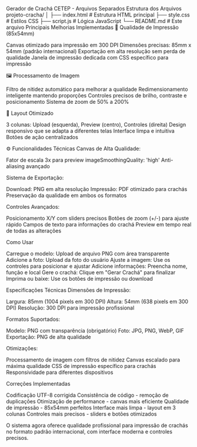 Gerador de Crachá CETEP - Arquivos Separados
Estrutura dos Arquivos
projeto-cracha/
│
├── index.html      # Estrutura HTML principal
├── style.css       # Estilos CSS
├── script.js       # Lógica JavaScript
└── README.md       # Este arquivo
Principais Melhorias Implementadas
🎯 Qualidade de Impressão (85x54mm)

Canvas otimizado para impressão em 300 DPI
Dimensões precisas: 85mm x 54mm (padrão internacional)
Exportação em alta resolução sem perda de qualidade
Janela de impressão dedicada com CSS específico para impressão

🖼️ Processamento de Imagem

Filtro de nitidez automático para melhorar a qualidade
Redimensionamento inteligente mantendo proporções
Controles precisos de brilho, contraste e posicionamento
Sistema de zoom de 50% a 200%

📐 Layout Otimizado

3 colunas: Upload (esquerda), Preview (centro), Controles (direita)
Design responsivo que se adapta a diferentes telas
Interface limpa e intuitiva
Botões de ação centralizados

⚙️ Funcionalidades Técnicas
Canvas de Alta Qualidade:

Fator de escala 3x para preview
imageSmoothingQuality: 'high'
Anti-aliasing avançado

Sistema de Exportação:

Download: PNG em alta resolução
Impressão: PDF otimizado para crachás
Preservação da qualidade em ambos os formatos

Controles Avançados:

Posicionamento X/Y com sliders precisos
Botões de zoom (+/-) para ajuste rápido
Campos de texto para informações do crachá
Preview em tempo real de todas as alterações

Como Usar

Carregue o modelo: Upload de arquivo PNG com área transparente
Adicione a foto: Upload da foto do usuário
Ajuste a imagem: Use os controles para posicionar e ajustar
Adicione informações: Preencha nome, função e local
Gere o crachá: Clique em "Gerar Crachá" para finalizar
Imprima ou baixe: Use os botões de impressão ou download

Especificações Técnicas
Dimensões de Impressão:

Largura: 85mm (1004 pixels em 300 DPI)
Altura: 54mm (638 pixels em 300 DPI)
Resolução: 300 DPI para impressão profissional

Formatos Suportados:

Modelo: PNG com transparência (obrigatório)
Foto: JPG, PNG, WebP, GIF
Exportação: PNG de alta qualidade

Otimizações:

Processamento de imagem com filtros de nitidez
Canvas escalado para máxima qualidade
CSS de impressão específico para crachás
Responsividade para diferentes dispositivos

Correções Implementadas

Codificação UTF-8 corrigida
Consistência de código - remoção de duplicações
Otimização de performance - canvas mais eficiente
Qualidade de impressão - 85x54mm perfeitos
Interface mais limpa - layout em 3 colunas
Controles mais precisos - sliders e botões otimizados

O sistema agora oferece qualidade profissional para impressão de crachás no formato padrão internacional, com interface moderna e controles precisos.
